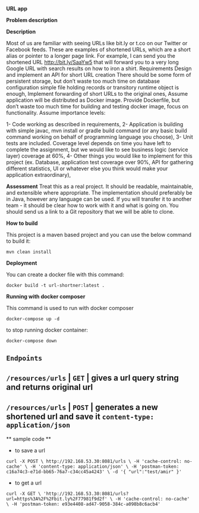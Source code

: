 **URL app**

**Problem description**


**Description**


Most of us are familiar with seeing URLs like bit.ly or t.co on our Twitter or Facebook
feeds. These are examples of shortened URLs, which are a short alias or pointer to a
longer page link. For example, I can send you the shortened
URL http://bit.ly/SaaYw5 that will forward you to a very long Google URL with search
results on how to iron a shirt. 
Requirements
	Design and implement an API for short URL creation
	There should be some form of persistent storage, but don’t waste too much time on database configuration  simple file holding records or transitory runtime object is enough,
	Implement forwarding of short URLs to the original ones,
	Assume application will be distributed as Docker image. Provide Dockerfile, but don’t waste too much time for building and testing docker image, focus on functionality. 
	Assume importance levels:

1-  Code working as described in requirements,
2-  Application is building with simple javac, mvn install or gradle build command (or any basic build command working on behalf of programming language you choose),
3-  Unit tests are included. Coverage level depends on time you have left to complete the assignment, but we would like to see business logic (service layer) coverage at 60%,
4-  Other things you would like to implement for this project (ex. Database, application test coverage over 90%, API for gathering different statistics,  UI or whatever else you think would make your application extraordinary),

**Assessment**
Treat this as a real project. It should be readable, maintainable, and extensible where
appropriate. The implementation should preferably be in Java, however any language can be used.
If you will transfer it to another team - it should be clear how to work with it and
what is going on. You should send us a link to a Git repository that we will be able to clone.





**How to build**

This project is a maven based project and you can use the below command to build it:

`mvn clean install`

**Deployment**

You can create a docker file with this command:

`docker build -t url-shortner:latest .`

**Running with docker composer**

This command is used to run with docker composer

`docker-compose up -d`

to stop running docker container:

`docker-compose down`


`Endpoints`
--------------------------------------------
`/resources/urls`   |  `GET`   | gives a url query string and returns original url
--------------------------------------------
`/resources/urls`  | `POST`  |   generates a new shortened url and save it 
`content-type: application/json`
--------------------------------------------

** sample code **
-  to save a url

`curl -X POST \
  http://192.168.53.30:8081/urls \
  -H 'cache-control: no-cache' \
  -H 'content-type: application/json' \
  -H 'postman-token: c16a74c3-e71d-bb65-76a7-c34cc45a4243' \
  -d '{
	"url":"test/amir"
}'`

-  to get a url

`curl -X GET \
   'http://192.168.53.30:8081/urls?url=https%3A%2F%2Fbit.ly%2F77981f9d2f' \
   -H 'cache-control: no-cache' \
   -H 'postman-token: e93e4408-ad47-9058-384c-a098b8c6acb4'`
